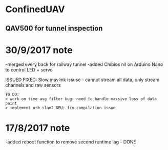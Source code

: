 # ConfinedUAV

## QAV500 for tunnel inspection

# 30/9/2017 note
-merged every back for railway tunnel
-added Chibios nil on Arduino Nano to control LED + servo

ISSUED FIXED:
Slow mavlink issuse - cannot stream all data, only stream channels and raw sensors

	TO DO:
	> work on time avg filter bug: need to handle massive loss of data point
	> implement orb slam2 GPU: fix compilation issue

# 17/8/2017 note
-added reboot function to remove second runtime lag - DONE


